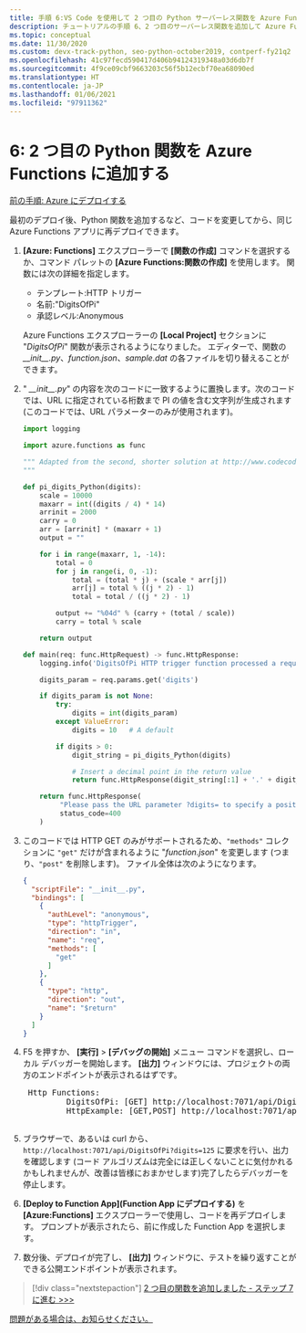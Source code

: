 ```yaml
---
title: 手順 6:VS Code を使用して 2 つ目の Python サーバーレス関数を Azure Functions に追加する
description: チュートリアルの手順 6、2 つ目のサーバーレス関数を追加して Azure Functions プロジェクトを展開する。
ms.topic: conceptual
ms.date: 11/30/2020
ms.custom: devx-track-python, seo-python-october2019, contperf-fy21q2
ms.openlocfilehash: 41c97fecd590417d406b94124319348a03d6db7f
ms.sourcegitcommit: 4f9ce09cbf9663203c56f5b12ecbf70ea68090ed
ms.translationtype: HT
ms.contentlocale: ja-JP
ms.lasthandoff: 01/06/2021
ms.locfileid: "97911362"
---
```

# <a name="6-add-a-second-python-function-to-azure-functions"></a>6: 2 つ目の Python 関数を Azure Functions に追加する

[前の手順: Azure にデプロイする](tutorial-vs-code-serverless-python-05.md)

最初のデプロイ後、Python 関数を追加するなど、コードを変更してから、同じ Azure Functions アプリに再デプロイできます。

1. **[Azure: Functions]** エクスプローラーで **[関数の作成]** コマンドを選択するか、コマンド パレットの **[Azure Functions:関数の作成]** を使用します。 関数には次の詳細を指定します。

    - テンプレート:HTTP トリガー
    - 名前:"DigitsOfPi"
    - 承認レベル:Anonymous

    Azure Functions エクスプローラーの **[Local Project]** セクションに "*DigitsOfPi*" 関数が表示されるようになりました。 エディターで、関数の *\_\_init\_\_.py*、*function.json*、*sample.dat* の各ファイルを切り替えることができます。

1. " *\_\_init\_\_.py*" の内容を次のコードに一致するように置換します。次のコードでは、URL に指定されている桁数まで PI の値を含む文字列が生成されます (このコードでは、URL パラメーターのみが使用されます)。

    ```python
    import logging

    import azure.functions as func

    """ Adapted from the second, shorter solution at http://www.codecodex.com/wiki/Calculate_digits_of_pi#Python
    """

    def pi_digits_Python(digits):
        scale = 10000
        maxarr = int((digits / 4) * 14)
        arrinit = 2000
        carry = 0
        arr = [arrinit] * (maxarr + 1)
        output = ""

        for i in range(maxarr, 1, -14):
            total = 0
            for j in range(i, 0, -1):
                total = (total * j) + (scale * arr[j])
                arr[j] = total % ((j * 2) - 1)
                total = total / ((j * 2) - 1)

            output += "%04d" % (carry + (total / scale))
            carry = total % scale

        return output

    def main(req: func.HttpRequest) -> func.HttpResponse:
        logging.info('DigitsOfPi HTTP trigger function processed a request.')

        digits_param = req.params.get('digits')

        if digits_param is not None:
            try:
                digits = int(digits_param)
            except ValueError:
                digits = 10   # A default

            if digits > 0:
                digit_string = pi_digits_Python(digits)

                # Insert a decimal point in the return value
                return func.HttpResponse(digit_string[:1] + '.' + digit_string[1:])

        return func.HttpResponse(
             "Please pass the URL parameter ?digits= to specify a positive number of digits.",
             status_code=400
        )
    ```

1. このコードでは HTTP GET のみがサポートされるため、`"methods"` コレクションに `"get"` だけが含まれるように "*function.json*" を変更します (つまり、`"post"` を削除します)。 ファイル全体は次のようになります。

    ```json
    {
      "scriptFile": "__init__.py",
      "bindings": [
        {
          "authLevel": "anonymous",
          "type": "httpTrigger",
          "direction": "in",
          "name": "req",
          "methods": [
            "get"
          ]
        },
        {
          "type": "http",
          "direction": "out",
          "name": "$return"
        }
      ]
    }
    ```

1. F5 を押すか、 **[実行]**  >  **[デバッグの開始]** メニュー コマンドを選択し、ローカル デバッガーを開始します。 **[出力]** ウィンドウには、プロジェクトの両方のエンドポイントが表示されるはずです。

    <pre>
    Http Functions:
            DigitsOfPi: [GET] http://localhost:7071/api/DigitsOfPi
            HttpExample: [GET,POST] http://localhost:7071/api/HttpExample
    </pre>

1. ブラウザーで、あるいは curl から、`http://localhost:7071/api/DigitsOfPi?digits=125` に要求を行い、出力を確認します  (コード アルゴリズムは完全には正しくないことに気付かれるかもしれませんが、改善は皆様におまかせします)完了したらデバッガーを停止します。

1. **[Deploy to Function App]\(Function App にデプロイする\)** を **[Azure:Functions]** エクスプローラーで使用し、コードを再デプロイします。 プロンプトが表示されたら、前に作成した Function App を選択します。

1. 数分後、デプロイが完了し、 **[出力]** ウィンドウに、テストを繰り返すことができる公開エンドポイントが表示されます。

> [!div class="nextstepaction"]
> [2 つ目の関数を追加しました - ステップ 7 に進む >>>](tutorial-vs-code-serverless-python-07.md)

[問題がある場合は、お知らせください。](https://aka.ms/python-functions-qs-ms-survey)
